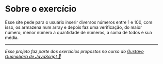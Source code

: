 # Sobre o exercício
Esse site pede para o usuário inserir diversos números entre 1 e 100, com isso, os armazena num array e depois faz uma verificação, do maior número, menor número
a quantidade de números, a soma de todos e sua média.
___

*Esse projeto faz parte dos exercícios propostos no curso do [Gustavo Guanabara de JavaScript 🔗](https://www.youtube.com/playlist?list=PLntvgXM11X6pi7mW0O4ZmfUI1xDSIbmTm)*

